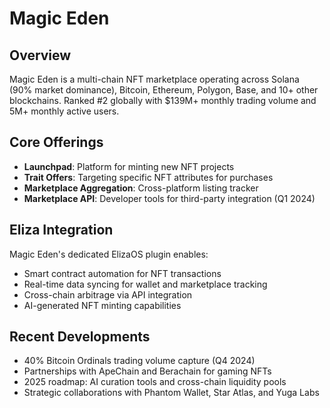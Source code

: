 # Magic Eden

## Overview
Magic Eden is a multi-chain NFT marketplace operating across Solana (90% market dominance), Bitcoin, Ethereum, Polygon, Base, and 10+ other blockchains. Ranked #2 globally with $139M+ monthly trading volume and 5M+ monthly active users.

## Core Offerings
- **Launchpad**: Platform for minting new NFT projects
- **Trait Offers**: Targeting specific NFT attributes for purchases
- **Marketplace Aggregation**: Cross-platform listing tracker
- **Marketplace API**: Developer tools for third-party integration (Q1 2024)

## Eliza Integration
Magic Eden's dedicated ElizaOS plugin enables:
- Smart contract automation for NFT transactions
- Real-time data syncing for wallet and marketplace tracking
- Cross-chain arbitrage via API integration
- AI-generated NFT minting capabilities

## Recent Developments
- 40% Bitcoin Ordinals trading volume capture (Q4 2024)
- Partnerships with ApeChain and Berachain for gaming NFTs
- 2025 roadmap: AI curation tools and cross-chain liquidity pools
- Strategic collaborations with Phantom Wallet, Star Atlas, and Yuga Labs
